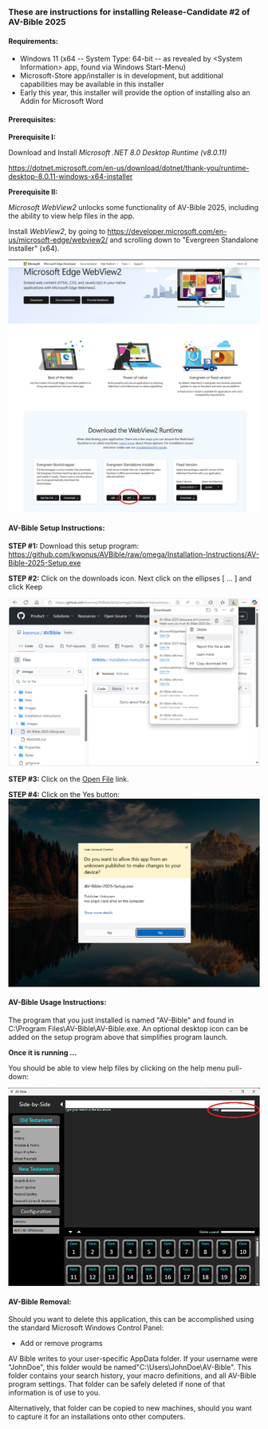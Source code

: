 ### These are instructions for installing Release-Candidate #2 of AV-Bible 2025

#### Requirements:

- Windows 11 (x64 -- System Type: 64-bit -- as revealed by \<System Information\> app, found via Windows Start-Menu)
- Microsoft-Store app/installer is in development, but additional capabilities may be available in this installer
- Early this year, this installer will provide the option of installing also an Addin for Microsoft Word

#### Prerequisites:

**Prerequisite I:**

Download and Install *Microsoft .NET 8.0 Desktop Runtime (v8.0.11)*

https://dotnet.microsoft.com/en-us/download/dotnet/thank-you/runtime-desktop-8.0.11-windows-x64-installer

**Prerequisite II:**

*Microsoft WebView2* unlocks some functionality of AV-Bible 2025, including the ability to view help files in the app.

Install *WebView2*, by going to https://developer.microsoft.com/en-us/microsoft-edge/webview2/ and scrolling down to "Evergreen Standalone Installer" (x64).

![images/webview2.png](./images/webview2.png)

#### AV-Bible Setup Instructions:

**STEP #1:**  Download this setup program:<br/>
https://github.com/kwonus/AVBible/raw/omega/Installation-Instructions/AV-Bible-2025-Setup.exe

**STEP #2:**  Click on the downloads icon. Next click on the ellipses [ ... ] and click Keep

![Screen-Shot](./images/AV-Bible-2025-keep.png)

**STEP #3:**  Click on the <u>Open File</u> link.

**STEP #4:**  Click on the Yes button:
![Screen-Shot](./images/AV-Bible-2025-Yes.png)



#### AV-Bible Usage Instructions:

The program that you just installed is named "AV-Bible" and found in C:\Program Files\AV-Bible\AV-Bible.exe. An optional desktop icon can be added on the setup program above that simplifies program launch.

**Once it is running ...**

You should be able to view help files by clicking on the help menu pull-down:

![Screen-Shot](./images/avbible-help.png)



#### AV-Bible Removal:

Should you want to delete this application, this can be accomplished using the standard Microsoft Windows Control Panel:

- Add or remove programs

AV Bible writes to your user-specific AppData folder. If your username were "JohnDoe", this folder would be named"C:\Users\JohnDoe\AV-Bible". This folder contains your search history, your macro definitions, and all AV-Bible program settings. That folder can be safely deleted if none of that information is of use to you.

Alternatively, that folder can be copied to new machines, should you want to capture it for an installations onto other computers.
